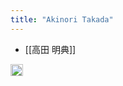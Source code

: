 ```yaml
---
title: "Akinori Takada"
---
```


- [[高田 明典]]
<img src='https://scrapbox.io/api/pages/nishio/en/icon' alt='en.icon' height="19.5"/>